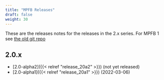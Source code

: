 ```yaml
---
title: "MPFB Releases"
draft: false
weight: 30
---
```


These are the releases notes for the releases in the 2.x series. For MPFB 1 see [the old git repo](https://github.com/makehumancommunity/makehuman-plugin-for-blender)

## 2.0.x

* [2.0-alpha2]({{< relref "release_20a2" >}}) (not yet released)
* [2.0-alpha1]({{< relref "release_20a1" >}}) (2022-03-06)
